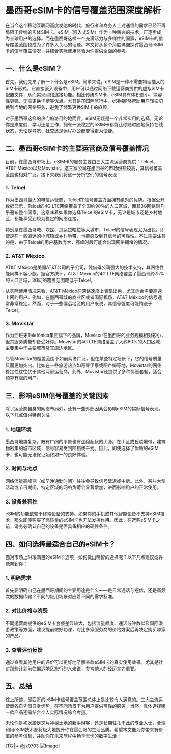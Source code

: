 # 墨西哥eSIM卡的信号覆盖范围深度解析

在当今这个移动互联网高度发达的时代，旅行者和商务人士对通信的需求已经不再局限于传统的实体SIM卡。eSIM（嵌入式SIM）作为一种新兴的技术，正逐步成为全球用户的选择。而在墨西哥这样一个充满活力与多样性的国家，eSIM卡的信号覆盖范围也成为了许多人关心的话题。本文将从多个角度详细探讨墨西哥eSIM卡的信号覆盖情况，并结合实际使用体验为你提供全面的参考。

## 一、什么是eSIM？

首先，我们先来了解一下什么是eSIM。简单来说，eSIM是一种不需要物理插入的SIM卡形式。它直接嵌入设备中，用户可以通过网络下载运营商提供的虚拟SIM卡配置文件，从而实现网络连接功能。相比传统SIM卡，eSIM具有体积更小、兼容性更强、无需更换卡槽等优点。尤其是在国际旅行中，eSIM能够帮助用户轻松切换到当地的网络服务，避免了频繁更换SIM卡的麻烦。

对于墨西哥这样的热门旅游目的地而言，eSIM无疑是一个非常实用的选择。无论你是来度假、学习还是工作，拥有一张稳定的eSIM卡都能让你随时随地保持在线状态，无论是导航、社交还是远程办公都变得更为便捷。

## 二、墨西哥eSIM卡的主要运营商及信号覆盖情况

目前，在墨西哥市场上，eSIM卡的服务主要由三大主流运营商提供：Telcel、AT&T México以及Movistar。这三家公司在墨西哥的市场份额较高，其信号覆盖范围也相对广泛。接下来我们将逐一分析它们的信号表现：

### 1. Telcel
作为墨西哥最大的电信运营商，Telcel在信号覆盖方面拥有绝对的优势。根据公开数据显示，Telcel的4G LTE网络覆盖了全国约90%的人口区域，而其3G网络则几乎遍布整个国家。这意味着如果你选择Telcel的eSIM卡，无论是城市还是乡村地区，都能享受到较为稳定的网络连接。

特别是在墨西哥城、坎昆、瓜达拉哈拉等大城市，Telcel的信号表现尤为出色。即使是在一些偏远的小城镇或乡村地带，也能感受到其信号的可靠性。不过需要注意的是，由于Telcel的用户基数庞大，高峰时段可能会出现网络拥堵的情况。

### 2. AT&T México
AT&T México是美国AT&T公司的子公司，凭借母公司强大的技术支持，其网络性能同样不容小觑。据官方统计，AT&T México的4G LTE网络覆盖了墨西哥约75%的人口区域，3G网络覆盖范围略低于Telcel。

从实际使用情况来看，AT&T México在网络速度上表现出色，尤其适合需要高速上网的用户。例如，在墨西哥城的商业区或者国际机场，AT&T México的信号通常非常稳定。然而，对于一些偏远地区的用户来说，其信号强度可能稍逊于Telcel。

### 3. Movistar
作为西班牙Telefónica集团旗下的品牌，Movistar在墨西哥的业务规模相对较小，但其服务质量却备受好评。Movistar的4G LTE网络覆盖了大约60%的人口区域，主要集中于主要城市及其周边地区。

尽管Movistar的覆盖范围不如前两者广泛，但在某些特定场景下，它的信号质量反而更加突出。比如在一些旅游热点如奇琴伊察或图卢姆等地，Movistar的网络稳定性往往优于其他两家运营商。此外，Movistar还提供了多种优惠套餐，适合预算有限的用户。

## 三、影响eSIM信号覆盖的关键因素

除了运营商自身的网络布局外，还有一些外部因素会影响eSIM的实际信号表现。以下几点值得特别关注：

### 1. 地理环境
墨西哥地势复杂，既有广阔的平原也有连绵起伏的山脉。在山区或丘陵地带，建筑物密集的城市区域，信号容易受到阻挡或干扰。因此，即使选择了优质的eSIM卡，也可能无法保证始终如一的良好体验。

### 2. 时间与地点
网络流量高峰期（如早晚通勤时间）往往会导致信号延迟或中断。此外，某些大型活动或节日期间，特定区域的网络负荷会显著增加，进而影响用户的正常使用。

### 3. 设备兼容性
eSIM的功能依赖于终端设备的支持。如果你的手机或其他智能设备不支持eSIM技术，那么即便购买了高质量的eSIM卡也无法发挥作用。因此，在选购eSIM卡之前，请务必确认自己的设备是否具备相应的硬件条件。

## 四、如何选择最适合自己的eSIM卡？

面对市场上琳琅满目的eSIM卡选项，如何做出明智的选择呢？以下几点建议或许能帮到你：

### 1. 明确需求
首先要明确自己在墨西哥期间的主要用途是什么——是日常通话与短信，还是高频次的数据传输？不同的应用场景对应着不同的需求标准。

### 2. 对比价格与资费
不同运营商提供的eSIM卡套餐差异较大，包括流量额度、通话分钟数以及国际漫游政策等方面。建议提前做好功课，对比多家服务商的价格方案后再决定购买哪家的产品。

### 3. 查看评价反馈
通过查看其他用户的评价可以更好地了解某款eSIM卡的真实使用效果。尤其是针对那些计划前往偏远地区旅行的人来说，参考他人的经历尤为重要。

## 五、总结

综上所述，墨西哥的eSIM卡信号覆盖范围总体上是比较令人满意的。三大主流运营商各自凭借自身优势，在不同场景下为用户提供可靠的服务。当然，具体选择哪一款产品还需结合个人实际情况综合考量。

无论你是初次踏足这片神秘土地的新手游客，还是长期驻扎于此的专业人士，合理利用eSIM技术都将极大地提升你在墨西哥的生活品质。希望本文能为你带来有价值的参考信息，并助你在未来旅程中畅享无忧的数字生活！

[TG💪+ @jx0703 ![Image](https://github.com/user-attachments/assets/dbca1d08-cadb-493c-b0ec-ad6f7a83f270)]